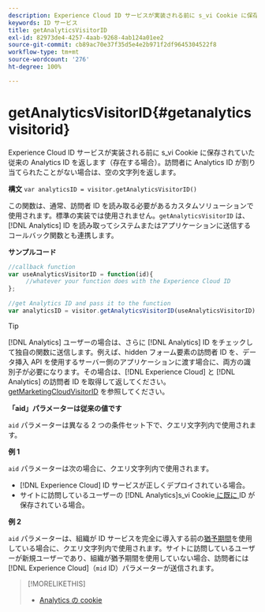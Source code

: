 ```yaml
---
description: Experience Cloud ID サービスが実装される前に s_vi Cookie に保存されていた従来の Analytics ID を返します（存在する場合）。訪問者に Analytics ID が割り当てられたことがない場合は、空の文字列を返します。
keywords: ID サービス
title: getAnalyticsVisitorID
exl-id: 82973de4-4257-4aab-9268-4ab124a01ee2
source-git-commit: cb89ac70e37f35d5e4e2b971f2df9645304522f8
workflow-type: tm+mt
source-wordcount: '276'
ht-degree: 100%

---
```


# getAnalyticsVisitorID{#getanalyticsvisitorid}

Experience Cloud ID サービスが実装される前に s_vi Cookie に保存されていた従来の Analytics ID を返します（存在する場合）。訪問者に Analytics ID が割り当てられたことがない場合は、空の文字列を返します。

**構文** `var analyticsID = visitor.getAnalyticsVisitorID()`

この関数は、通常、訪問者 ID を読み取る必要があるカスタムソリューションで使用されます。標準の実装では使用されません。`getAnalyticsVisitorID` は、[!DNL Analytics] ID を読み取ってシステムまたはアプリケーションに送信するコールバック関数とも連携します。

**サンプルコード**

```js
//callback function 
var useAnalyticsVisitorID = function(id){ 
     //whatever your function does with the Experience Cloud ID 
}; 
 
//get Analytics ID and pass it to the function 
var analyticsID = visitor.getAnalyticsVisitorID(useAnalyticsVisitorID)
```

>[!TIP]
>
>[!DNL Analytics] ユーザーの場合は、さらに [!DNL Analytics] ID をチェックして独自の関数に送信します。例えば、hidden フォーム要素の訪問者 ID を、データ挿入 API を使用するサーバー側のアプリケーションに渡す場合に、両方の識別子が必要になります。その場合は、[!DNL Experience Cloud] と [!DNL Analytics] の訪問者 ID を取得して返してください。[getMarketingCloudVisitorID](../../library/get-set/getmcvid.md) を参照してください。

**「aid」パラメーターは従来の値です**

`aid` パラメーターは異なる 2 つの条件セット下で、クエリ文字列内で使用されます。

**例 1**

`aid` パラメーターは次の場合に、クエリ文字列内で使用されます。

* [!DNL Experience Cloud] ID サービスが正しくデプロイされている場合。
* サイトに訪問しているユーザーの [!DNL Analytics]s_vi Cookie[ に既に ](https://experienceleague.adobe.com/docs/core-services/interface/ec-cookies/cookies-analytics.html?lang=ja#section-5d50a078de444d12b7d927d68ff3b679?lang=ja) ID が保存されている場合。

**例 2**

`aid` パラメーターは、組織が ID サービスを完全に導入する前の[猶予期間](../../reference/analytics-reference/grace-period.md)を使用している場合に、クエリ文字列内で使用されます。サイトに訪問しているユーザーが新規ユーザーであり、組織が猶予期間を使用していない場合、訪問者には [!DNL Experience Cloud]（`mid` ID）パラメーターが送信されます。

>[!MORELIKETHIS]
>
>* [Analytics の cookie](https://experienceleague.adobe.com/docs/core-services/interface/ec-cookies/cookies-privacy.html?lang=ja)
